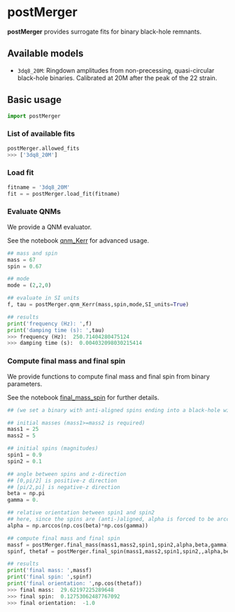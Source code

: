 # postMerger
**postMerger** provides surrogate fits for binary black-hole remnants.

## Available models

- `3dq8_20M`: Ringdown amplitudes from non-precessing, quasi-circular black-hole binaries. Calibrated at 20M after the peak of the 22 strain.

## Basic usage

```python
import postMerger
```

### List of available fits

```python
postMerger.allowed_fits
>>> ['3dq8_20M']
```

### Load fit

```python
fitname = '3dq8_20M'
fit = = postMerger.load_fit(fitname)
```

### Evaluate QNMs

We provide a QNM evaluator. 

See the notebook [qnm_Kerr](examples/qnm_Kerr.ipynb) for advanced usage.

```python
## mass and spin
mass = 67
spin = 0.67

## mode
mode = (2,2,0)

## evaluate in SI units
f, tau = postMerger.qnm_Kerr(mass,spin,mode,SI_units=True)

## results
print('frequency (Hz): ',f)
print('damping time (s): ',tau)
>>> frequency (Hz):  250.71404280475124
>>> damping time (s):  0.004032098030215414
```

### Compute final mass and final spin

We provide functions to compute final mass and final spin from binary parameters. 

See the notebook [final_mass_spin](examples/final_mass_spin.ipynb) for further details.

```python
## (we set a binary with anti-aligned spins ending into a black-hole with final spin pointing downward)

## initial masses (mass1>=mass2 is required)
mass1 = 25
mass2 = 5

## initial spins (magnitudes)
spin1 = 0.9
spin2 = 0.1

## angle between spins and z-direction
## [0,pi/2] is positive-z direction
## [pi/2,pi] is negative-z direction
beta = np.pi
gamma = 0.

## relative orientation between spin1 and spin2
## here, since the spins are (anti-)aligned, alpha is forced to be arccos(cos(beta)*cos(gamma))
alpha = np.arccos(np.cos(beta)*np.cos(gamma))

## compute final mass and final spin
massf = postMerger.final_mass(mass1,mass2,spin1,spin2,alpha,beta,gamma)
spinf, thetaf = postMerger.final_spin(mass1,mass2,spin1,spin2,,alpha,beta,gamma,return_angle=True)

## results
print('final mass: ',massf)
print('final spin: ',spinf)
print('final orientation: ',np.cos(thetaf))
>>> final mass:  29.62197225289648
>>> final spin:  0.12753062487767092
>>> final orientation:  -1.0
```

